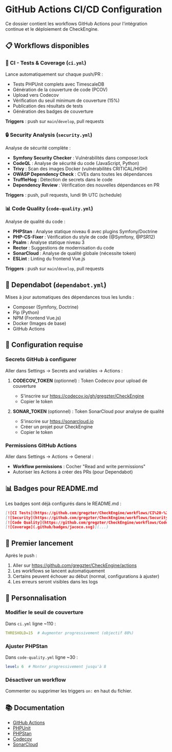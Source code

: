 # GitHub Actions CI/CD Configuration

Ce dossier contient les workflows GitHub Actions pour l'intégration continue et le déploiement de CheckEngine.

## 📋 Workflows disponibles

### 🧪 CI - Tests & Coverage (`ci.yml`)
Lance automatiquement sur chaque push/PR :
- Tests PHPUnit complets avec TimescaleDB
- Génération de la couverture de code (PCOV)
- Upload vers Codecov
- Vérification du seuil minimum de couverture (15%)
- Publication des résultats de tests
- Génération des badges de couverture

**Triggers** : push sur `main`/`develop`, pull requests

### 🔒 Security Analysis (`security.yml`)
Analyse de sécurité complète :
- **Symfony Security Checker** : Vulnérabilités dans composer.lock
- **CodeQL** : Analyse de sécurité du code (JavaScript, Python)
- **Trivy** : Scan des images Docker (vulnérabilités CRITICAL/HIGH)
- **OWASP Dependency Check** : CVEs dans toutes les dépendances
- **TruffleHog** : Détection de secrets dans le code
- **Dependency Review** : Vérification des nouvelles dépendances en PR

**Triggers** : push, pull requests, lundi 9h UTC (schedule)

### 📊 Code Quality (`code-quality.yml`)
Analyse de qualité du code :
- **PHPStan** : Analyse statique niveau 6 avec plugins Symfony/Doctrine
- **PHP-CS-Fixer** : Vérification du style de code (@Symfony, @PSR12)
- **Psalm** : Analyse statique niveau 3
- **Rector** : Suggestions de modernisation du code
- **SonarCloud** : Analyse de qualité globale (nécessite token)
- **ESLint** : Linting du frontend Vue.js

**Triggers** : push sur `main`/`develop`, pull requests

## 🤖 Dependabot (`dependabot.yml`)
Mises à jour automatiques des dépendances tous les lundis :
- Composer (Symfony, Doctrine)
- Pip (Python)
- NPM (Frontend Vue.js)
- Docker (Images de base)
- GitHub Actions

## 🎯 Configuration requise

### Secrets GitHub à configurer
Aller dans Settings → Secrets and variables → Actions :

1. **CODECOV_TOKEN** (optionnel) : Token Codecov pour upload de couverture
   - S'inscrire sur https://codecov.io/gh/gregzter/CheckEngine
   - Copier le token

2. **SONAR_TOKEN** (optionnel) : Token SonarCloud pour analyse de qualité
   - S'inscrire sur https://sonarcloud.io
   - Créer un projet pour CheckEngine
   - Copier le token

### Permissions GitHub Actions
Aller dans Settings → Actions → General :
- **Workflow permissions** : Cocher "Read and write permissions"
- Autoriser les Actions à créer des PRs (pour Dependabot)

## 📊 Badges pour README.md

Les badges sont déjà configurés dans le README.md :

```markdown
[![CI Tests](https://github.com/gregzter/CheckEngine/workflows/CI%20-%20Tests%20%26%20Coverage/badge.svg)](...)
[![Security](https://github.com/gregzter/CheckEngine/workflows/Security%20Analysis/badge.svg)](...)
[![Code Quality](https://github.com/gregzter/CheckEngine/workflows/Code%20Quality/badge.svg)](...)
[![Coverage](.github/badges/jacoco.svg)](...)
```

## 🚀 Premier lancement

Après le push :
1. Aller sur https://github.com/gregzter/CheckEngine/actions
2. Les workflows se lancent automatiquement
3. Certains peuvent échouer au début (normal, configurations à ajuster)
4. Les erreurs seront visibles dans les logs

## 🔧 Personnalisation

### Modifier le seuil de couverture
Dans `ci.yml` ligne ~110 :
```yaml
THRESHOLD=15  # Augmenter progressivement (objectif 80%)
```

### Ajuster PHPStan
Dans `code-quality.yml` ligne ~30 :
```yaml
level: 6  # Monter progressivement jusqu'à 8
```

### Désactiver un workflow
Commenter ou supprimer les triggers `on:` en haut du fichier.

## 📚 Documentation
- [GitHub Actions](https://docs.github.com/en/actions)
- [PHPUnit](https://phpunit.de/)
- [PHPStan](https://phpstan.org/)
- [Codecov](https://docs.codecov.com/)
- [SonarCloud](https://docs.sonarcloud.io/)
